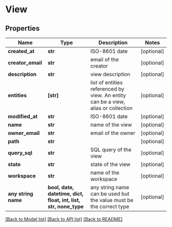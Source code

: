 # View


## Properties
Name | Type | Description | Notes
------------ | ------------- | ------------- | -------------
**created_at** | **str** | ISO-8601 date | [optional] 
**creator_email** | **str** | email of the creator | [optional] 
**description** | **str** | view description | [optional] 
**entities** | **[str]** | list of entities referenced by view. An entity can be a view, alias or collection | [optional] 
**modified_at** | **str** | ISO-8601 date | [optional] 
**name** | **str** | name of the view | [optional] 
**owner_email** | **str** | email of the owner | [optional] 
**path** | **str** |  | [optional] 
**query_sql** | **str** | SQL query of the view | [optional] 
**state** | **str** | state of the view | [optional] 
**workspace** | **str** | name of the workspace | [optional] 
**any string name** | **bool, date, datetime, dict, float, int, list, str, none_type** | any string name can be used but the value must be the correct type | [optional]

[[Back to Model list]](../README.md#documentation-for-models) [[Back to API list]](../README.md#documentation-for-api-endpoints) [[Back to README]](../README.md)


